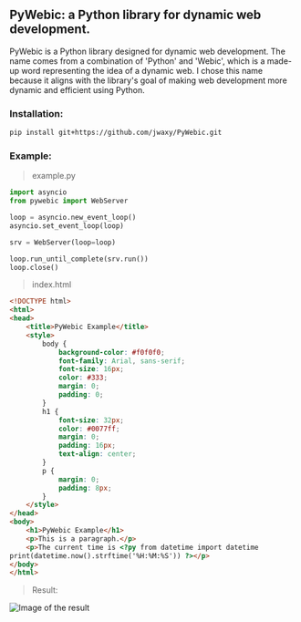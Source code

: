 ## PyWebic: a Python library for dynamic web development.


PyWebic is a Python library designed for dynamic web development. The name comes from a combination of 'Python' and 'Webic', which is a made-up word representing the idea of a dynamic web. I chose this name because it aligns with the library's goal of making web development more dynamic and efficient using Python.



### Installation:

```bash
pip install git+https://github.com/jwaxy/PyWebic.git
```



### Example:

> example.py

```python
import asyncio
from pywebic import WebServer

loop = asyncio.new_event_loop()
asyncio.set_event_loop(loop)

srv = WebServer(loop=loop)

loop.run_until_complete(srv.run())
loop.close()
```

> index.html

```html
<!DOCTYPE html>
<html>
<head>
	<title>PyWebic Example</title>
	<style>
		body {
			background-color: #f0f0f0;
			font-family: Arial, sans-serif;
			font-size: 16px;
			color: #333;
			margin: 0;
			padding: 0;
		}
		h1 {
			font-size: 32px;
			color: #0077ff;
			margin: 0;
			padding: 16px;
			text-align: center;
		}
		p {
			margin: 0;
			padding: 8px;
		}
	</style>
</head>
<body>
	<h1>PyWebic Example</h1>
	<p>This is a paragraph.</p>
    <p>The current time is <?py from datetime import datetime
print(datetime.now().strftime('%H:%M:%S')) ?></p>
</body>
</html>
```

> Result:

![Image of the result](https://i.imgur.com/8GjOBaH.png)
